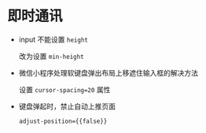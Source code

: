 # 即时通讯

- input 不能设置 `height`

    改为设置 `min-height`

- 微信小程序处理软键盘弹出布局上移遮住输入框的解决方法

    设置 `cursor-spacing=20` 属性

- 键盘弹起时，禁止自动上推页面

    `adjust-position={{false}}`
